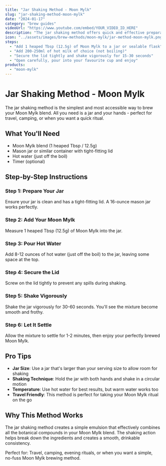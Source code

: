 ```yaml
---
title: "Jar Shaking Method - Moon Mylk"
slug: "jar-shaking-method-moon-mylk"
date: "2024-01-17"
category: "brew guides"
videoUrl: "https://www.youtube.com/embed/YOUR_VIDEO_ID_HERE"
description: "The jar shaking method offers quick and effective preparation for those seeking a simple yet potent Moon Mylk experience. This technique is perfect for on-the-go brewing and creates a well-mixed, consistent beverage."
icon: "../assets/images/brew-methods/moon-mylk/jar-method-moon-mylk.png"
steps:
  - "Add 1 heaped Tbsp (12.5g) of Moon Mylk to a jar or sealable flask"
  - "Add 200-250ml of hot milk of choice (not boiling)"
  - "Secure the lid tightly and shake vigorously for 15-30 seconds"
  - "Open carefully, pour into your favourite cup and enjoy"
products:
  - "moon-mylk"
---
```


# Jar Shaking Method - Moon Mylk

The jar shaking method is the simplest and most accessible way to brew your Moon Mylk blend. All you need is a jar and your hands - perfect for travel, camping, or when you want a quick ritual.

## What You'll Need

- Moon Mylk blend (1 heaped Tbsp / 12.5g)
- Mason jar or similar container with tight-fitting lid
- Hot water (just off the boil)
- Timer (optional)

## Step-by-Step Instructions

### Step 1: Prepare Your Jar
Ensure your jar is clean and has a tight-fitting lid. A 16-ounce mason jar works perfectly.

### Step 2: Add Your Moon Mylk
Measure 1 heaped Tbsp (12.5g) of Moon Mylk into the jar.

### Step 3: Pour Hot Water
Add 8-12 ounces of hot water (just off the boil) to the jar, leaving some space at the top.

### Step 4: Secure the Lid
Screw on the lid tightly to prevent any spills during shaking.

### Step 5: Shake Vigorously
Shake the jar vigorously for 30-60 seconds. You'll see the mixture become smooth and frothy.

### Step 6: Let It Settle
Allow the mixture to settle for 1-2 minutes, then enjoy your perfectly brewed Moon Mylk.

## Pro Tips

- **Jar Size**: Use a jar that's larger than your serving size to allow room for shaking
- **Shaking Technique**: Hold the jar with both hands and shake in a circular motion
- **Temperature**: Use hot water for best results, but warm water works too
- **Travel Friendly**: This method is perfect for taking your Moon Mylk ritual on the go

## Why This Method Works

The jar shaking method creates a simple emulsion that effectively combines all the botanical compounds in your Moon Mylk blend. The shaking action helps break down the ingredients and creates a smooth, drinkable consistency.

Perfect for: Travel, camping, evening rituals, or when you want a simple, no-fuss Moon Mylk brewing method.

